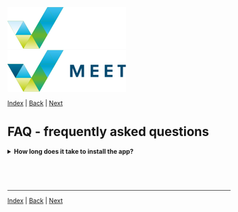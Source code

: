 [![MEET](../../_data/MEET_H_04.svg#gh-dark-mode-only "MEET")](../../README.md#gh-dark-mode-only)
[![MEET](../../_data/MEET_H_03.svg#gh-light-mode-only "MEET")](../../README.md#gh-light-mode-only)

[Index](../README.md) | [Back](0004b.md) | [Next](0006.md)


# FAQ - frequently asked questions

<details>
<summary><strong>How long does it take to install the app?</strong></summary>
<br />

The installation of the application itself is very fast *(in hours)*. However, it can take a significantly longer time before everything is communicated, the application is set up correctly and the necessary users are imported.

We usually carry out new installations without the need for modifications within a week of the request.
</details>

<br /><br /><br />


---
[Index](../README.md) | [Back](0004b.md) | [Next](0006.md)